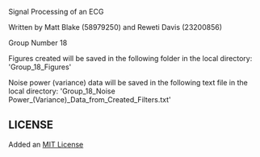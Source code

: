 Signal Processing of an ECG

Written by Matt Blake (58979250) and Reweti Davis (23200856)
         
Group Number 18
 
Figures created will be saved in the following folder in the local directory:
'Group_18_Figures'

Noise power (variance) data will be saved in the following text file in the
local directory:
'Group_18_Noise Power_(Variance)_Data_from_Created_Filters.txt'

## LICENSE
Added an [MIT License](LICENSE)
